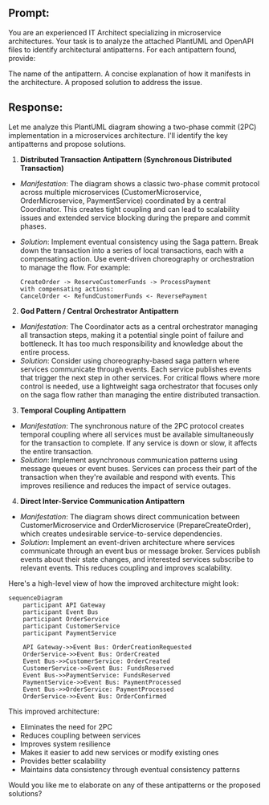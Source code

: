 ## Prompt:
You are an experienced IT Architect specializing in microservice architectures. Your task is to analyze the attached PlantUML and OpenAPI files to identify architectural antipatterns. For each antipattern found, provide:

The name of the antipattern. A concise explanation of how it manifests in the architecture. A proposed solution to address the issue.

## Response:
Let me analyze this PlantUML diagram showing a two-phase commit (2PC) implementation in a microservices architecture. I'll identify the key antipatterns and propose solutions.

1.  **Distributed Transaction Antipattern (Synchronous Distributed Transaction)**

*   _Manifestation_: The diagram shows a classic two-phase commit protocol across multiple microservices (CustomerMicroservice, OrderMicroservice, PaymentService) coordinated by a central Coordinator. This creates tight coupling and can lead to scalability issues and extended service blocking during the prepare and commit phases.
*   _Solution_: Implement eventual consistency using the Saga pattern. Break down the transaction into a series of local transactions, each with a compensating action. Use event-driven choreography or orchestration to manage the flow. For example:
    
    ```
    CreateOrder -> ReserveCustomerFunds -> ProcessPayment
    with compensating actions:
    CancelOrder <- RefundCustomerFunds <- ReversePayment
    ```
    

2.  **God Pattern / Central Orchestrator Antipattern**

*   _Manifestation_: The Coordinator acts as a central orchestrator managing all transaction steps, making it a potential single point of failure and bottleneck. It has too much responsibility and knowledge about the entire process.
*   _Solution_: Consider using choreography-based saga pattern where services communicate through events. Each service publishes events that trigger the next step in other services. For critical flows where more control is needed, use a lightweight saga orchestrator that focuses only on the saga flow rather than managing the entire distributed transaction.

3.  **Temporal Coupling Antipattern**

*   _Manifestation_: The synchronous nature of the 2PC protocol creates temporal coupling where all services must be available simultaneously for the transaction to complete. If any service is down or slow, it affects the entire transaction.
*   _Solution_: Implement asynchronous communication patterns using message queues or event buses. Services can process their part of the transaction when they're available and respond with events. This improves resilience and reduces the impact of service outages.

4.  **Direct Inter-Service Communication Antipattern**

*   _Manifestation_: The diagram shows direct communication between CustomerMicroservice and OrderMicroservice (PrepareCreateOrder), which creates undesirable service-to-service dependencies.
*   _Solution_: Implement an event-driven architecture where services communicate through an event bus or message broker. Services publish events about their state changes, and interested services subscribe to relevant events. This reduces coupling and improves scalability.

Here's a high-level view of how the improved architecture might look:
```mermaid
sequenceDiagram
    participant API Gateway
    participant Event Bus
    participant OrderService
    participant CustomerService
    participant PaymentService
    
    API Gateway->>Event Bus: OrderCreationRequested
    OrderService->>Event Bus: OrderCreated
    Event Bus->>CustomerService: OrderCreated
    CustomerService->>Event Bus: FundsReserved
    Event Bus->>PaymentService: FundsReserved
    PaymentService->>Event Bus: PaymentProcessed
    Event Bus->>OrderService: PaymentProcessed
    OrderService->>Event Bus: OrderConfirmed
```

This improved architecture:

*   Eliminates the need for 2PC
*   Reduces coupling between services
*   Improves system resilience
*   Makes it easier to add new services or modify existing ones
*   Provides better scalability
*   Maintains data consistency through eventual consistency patterns

Would you like me to elaborate on any of these antipatterns or the proposed solutions?

